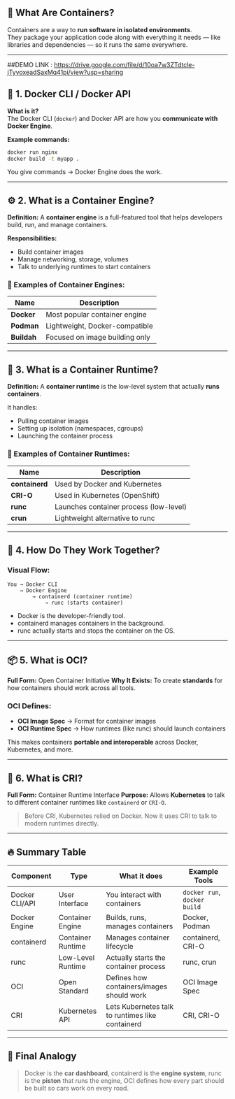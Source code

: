 ## 🧱 What Are Containers?

Containers are a way to **run software in isolated environments**.  
They package your application code along with everything it needs — like libraries and dependencies — so it runs the same everywhere.

---
##DEMO LINK : https://drive.google.com/file/d/10oa7w3ZTdtcle-jTyvoxeadSaxMq41pi/view?usp=sharing

## 🔹 1. Docker CLI / Docker API

**What is it?**  
The Docker CLI (`docker`) and Docker API are how you **communicate with Docker Engine**.

**Example commands:**
```bash
docker run nginx
docker build -t myapp .
````

You give commands → Docker Engine does the work.

---

## ⚙️ 2. What is a Container Engine?

**Definition:**
A **container engine** is a full-featured tool that helps developers build, run, and manage containers.

**Responsibilities:**

* Build container images
* Manage networking, storage, volumes
* Talk to underlying runtimes to start containers

### 🔸 Examples of Container Engines:

| Name        | Description                    |
| ----------- | ------------------------------ |
| **Docker**  | Most popular container engine  |
| **Podman**  | Lightweight, Docker-compatible |
| **Buildah** | Focused on image building only |

---

## 🧠 3. What is a Container Runtime?

**Definition:**
A **container runtime** is the low-level system that actually **runs containers**.

It handles:

* Pulling container images
* Setting up isolation (namespaces, cgroups)
* Launching the container process

### 🔸 Examples of Container Runtimes:

| Name           | Description                            |
| -------------- | -------------------------------------- |
| **containerd** | Used by Docker and Kubernetes          |
| **CRI-O**      | Used in Kubernetes (OpenShift)         |
| **runc**       | Launches container process (low-level) |
| **crun**       | Lightweight alternative to runc        |

---

## 🧩 4. How Do They Work Together?

### Visual Flow:

```
You → Docker CLI
    → Docker Engine
        → containerd (container runtime)
            → runc (starts container)
```

* Docker is the developer-friendly tool.
* containerd manages containers in the background.
* runc actually starts and stops the container on the OS.

---

## 📦 5. What is OCI?

**Full Form:** Open Container Initiative
**Why It Exists:**
To create **standards** for how containers should work across all tools.

### OCI Defines:

* **OCI Image Spec** → Format for container images
* **OCI Runtime Spec** → How runtimes (like runc) should launch containers

This makes containers **portable and interoperable** across Docker, Kubernetes, and more.

---

## 🔗 6. What is CRI?

**Full Form:** Container Runtime Interface
**Purpose:**
Allows **Kubernetes** to talk to different container runtimes like `containerd` or `CRI-O`.

> Before CRI, Kubernetes relied on Docker. Now it uses CRI to talk to modern runtimes directly.

---

## 🔥 Summary Table

| Component      | Type              | What it does                                     | Example Tools                |
| -------------- | ----------------- | ------------------------------------------------ | ---------------------------- |
| Docker CLI/API | User Interface    | You interact with containers                     | `docker run`, `docker build` |
| Docker Engine  | Container Engine  | Builds, runs, manages containers                 | Docker, Podman               |
| containerd     | Container Runtime | Manages container lifecycle                      | containerd, CRI-O            |
| runc           | Low-Level Runtime | Actually starts the container process            | runc, crun                   |
| OCI            | Open Standard     | Defines how containers/images should work        | OCI Image Spec               |
| CRI            | Kubernetes API    | Lets Kubernetes talk to runtimes like containerd | CRI, CRI-O                   |

---

## 🧠 Final Analogy

> Docker is the **car dashboard**,
> containerd is the **engine system**,
> runc is the **piston** that runs the engine,
> OCI defines how every part should be built so cars work on every road.


